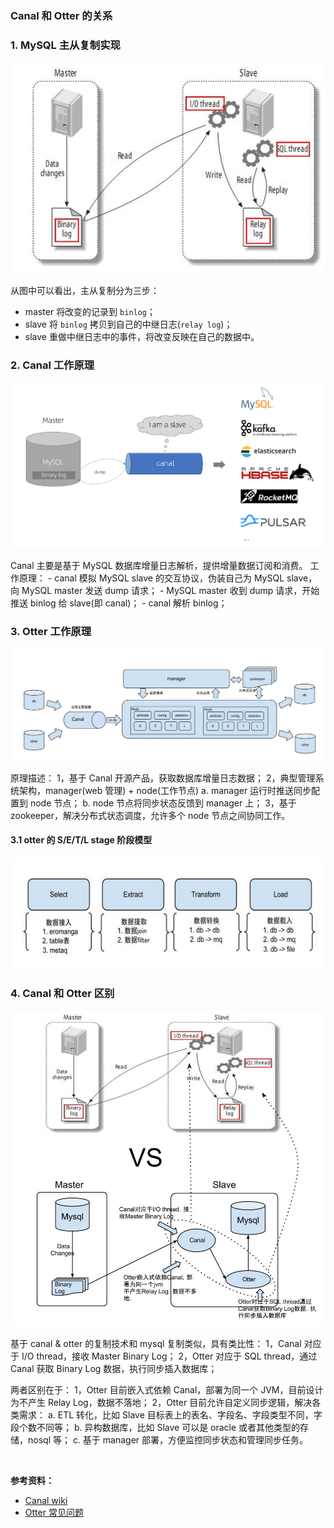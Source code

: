 ### Canal 和 Otter 的关系
### 1. MySQL 主从复制实现
![MySQL 主从复制实现](./images/mysql主从复制原理.jpeg)

从图中可以看出，主从复制分为三步：
- master 将改变的记录到 `binlog`；
- slave 将 `binlog` 拷贝到自己的中继日志(`relay log`)；
- slave 重做中继日志中的事件，将改变反映在自己的数据中。

### 2. Canal 工作原理
![Canal 原理](./images/canal原理.png)

Canal 主要是基于 MySQL 数据库增量日志解析，提供增量数据订阅和消费。
工作原理：
	- canal 模拟 MySQL slave 的交互协议，伪装自己为 MySQL slave，向 MySQL master 发送 dump 请求；
	- MySQL master 收到 dump 请求，开始推送 binlog 给 slave(即 canal)；
	- canal 解析 binlog；

### 3. Otter 工作原理
![Otter 工作原理](./images/Otter工作原理.jpeg)

原理描述：
1，基于 Canal 开源产品，获取数据库增量日志数据；
2，典型管理系统架构，manager(web 管理) + node(工作节点)
	a. manager 运行时推送同步配置到 node 节点；
	b. node 节点将同步状态反馈到 manager 上；
3，基于 zookeeper，解决分布式状态调度，允许多个 node 节点之间协同工作。

#### 3.1 otter 的 S/E/T/L stage 阶段模型
![SETL 阶段模型](./images/SETL阶段模型.png)

### 4. Canal 和 Otter 区别
![canal 和 otter 类比图](./images/canal和otter类比图.jpeg)

基于 canal & otter 的复制技术和 mysql 复制类似，具有类比性：
1，Canal 对应于 I/O thread，接收 Master Binary Log；
2，Otter 对应于 SQL thread，通过 Canal 获取 Binary Log 数据，执行同步插入数据库；

两者区别在于：
1，Otter 目前嵌入式依赖 Canal，部署为同一个 JVM，目前设计为不产生 Relay Log，数据不落地；
2，Otter 目前允许自定义同步逻辑，解决各类需求：
	a. ETL 转化，比如 Slave 目标表上的表名、字段名、字段类型不同，字段个数不同等；
	b. 异构数据库，比如 Slave 可以是 oracle 或者其他类型的存储，nosql 等；
	c. 基于 manager 部署，方便监控同步状态和管理同步任务。

<br/>

**参考资料：**
- [Canal wiki](https://github.com/alibaba/canal/wiki)
- [Otter 常见问题](https://github.com/alibaba/otter/wiki/Faq)
